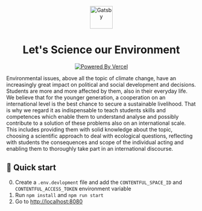 <p align="center">
  <a href="https://www.gatsbyjs.com">
    <img alt="Gatsby" src="https://www.gatsbyjs.com/Gatsby-Monogram.svg" width="60" />
  </a>
</p>
<h1 align="center">
  Let's Science our Environment
</h1>

<div align="center">

[![Powered By Vercel](https://www.datocms-assets.com/31049/1618983297-powered-by-vercel.svg "Powered By Vercel")](https://vercel.com/?utm_source=erasmus_opladen&utm_campaign=oss "Powered By Vercel")

</div>

Environmental issues, above all the topic of climate change, have an increasingly great impact on political and social development and decisions. Students are more and more affected by them, also in their everyday life. We believe that for the younger generation, a cooperation on an international level is the best chance to secure a sustainable livelihood. That is why we regard it as indispensable to teach students skills and competences which enable them to understand analyse and possibly contribute to a solution of these problems also on an international scale. This includes providing them with solid knowledge about the topic, choosing a scientific approach to deal with ecological questions, reflecting with students the consequences and scope of the individual acting and enabling them to thoroughly take part in an international discourse.

## 🚀 Quick start

0. Create a `.env.devlopment` file and add the `CONTENTFUL_SPACE_ID` and `CONTENTFUL_ACCESS_TOKEN` environment variable
1. Run `npm install` and `npm run start`
2. Go to [http://localhost:8080](http://localhost:8080)
